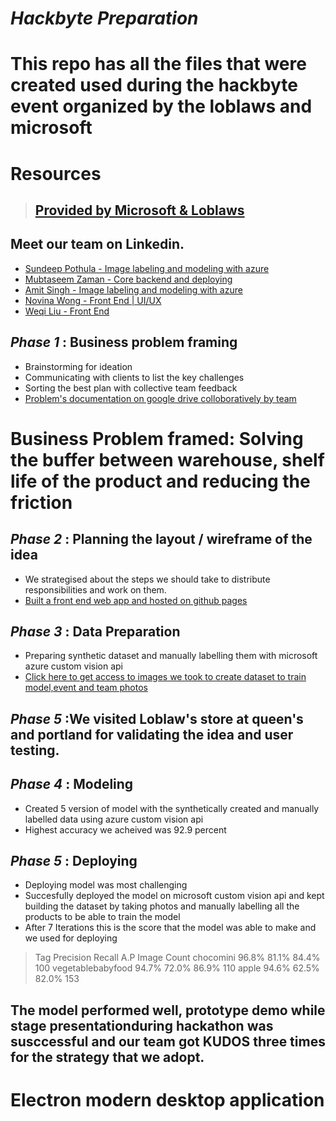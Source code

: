 # _Hackbyte Preparation_

# This repo has all the files that were created used during the hackbyte event organized by the loblaws and microsoft
# **Resources** 
> ## [Provided by Microsoft & Loblaws](https://github.com/amitbhsingh/hackbyte/tree/master/HBinstructions)
> ## 
## Meet our team on Linkedin.
* [Sundeep Pothula - Image labeling and modeling with azure](https://www.linkedin.com/in/sundeeppothula/)
* [Mubtaseem Zaman - Core backend and deploying](https://www.linkedin.com/in/mubtaseemz/?originalSubdomain=ca)
* [Amit Singh - Image labeling and modeling with azure](https://www.linkedin.com/in/mubtaseemz/?originalSubdomain=ca)
* [Novina Wong - Front End | UI/UX](https://www.linkedin.com/in/novinawong/)
* [Weqi Liu - Front End](https://www.linkedin.com/in/sundeeppothula/)
## _Phase 1_ : Business problem framing
* Brainstorming for ideation
* Communicating with clients to list the key challenges
* Sorting the best plan with collective team feedback
* [Problem's documentation on google drive colloboratively by team](https://docs.google.com/document/d/1oO5qgP7A-9FBh9zGr0-IfWLH5IveH4zZ1WJUxow8O0M/edit) 


#  Business Problem framed: Solving the buffer between warehouse, shelf life of the product and reducing the friction
## _Phase 2_ : Planning the layout / wireframe of the idea 
* We strategised about the steps we should take to distribute responsibilities and work on them.
* [Built a front end web app and hosted on github pages](https://novinaw.github.io/user-list.html)
 
## _Phase 3_ : Data Preparation
* Preparing synthetic dataset and manually labelling them with microsoft azure custom vision api 
* [Click here to get access to images we took to create dataset to train model,event and team photos](https://drive.google.com/drive/folders/1m75WL8UZR0es2vJ1p69KnRd45iM6l1m9?usp=sharing)
## _Phase 5_ :We visited Loblaw's store at queen's and portland for validating the idea and user testing. 
## _Phase 4_ : Modeling
* Created 5 version of model with the synthetically created and manually labelled data using azure custom vision api
* Highest accuracy we acheived was 92.9 percent 
## _Phase 5_ : Deploying
* Deploying model was most challenging
* Succesfully deployed the model on microsoft custom vision api and kept building the dataset by taking photos and manually labelling all the products to be able to train the model
* After 7 Iterations this is the score that the model was able to make and we used for deploying
> Tag			Precision	Recall	 A.P		Image Count
> chocomini		96.8%	  	81.1%	 84.4%	  	100
> vegetablebabyfood	94.7%		72.0%	 86.9%		110
> apple			94.6%		62.5%	 82.0%		153

## The model performed well, prototype demo while stage presentationduring hackathon was susccessful and our team got KUDOS three times for the strategy that we adopt. 







# Electron modern desktop application
